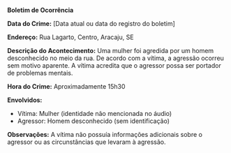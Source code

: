 **Boletim de Ocorrência**

**Data do Crime:** [Data atual ou data do registro do boletim]

**Endereço:** Rua Lagarto, Centro, Aracaju, SE

**Descrição do Acontecimento:** 
Uma mulher foi agredida por um homem desconhecido no meio da rua. De acordo com a vítima, a agressão ocorreu sem motivo aparente. A vítima acredita que o agressor possa ser portador de problemas mentais.

**Hora do Crime:** Aproximadamente 15h30

**Envolvidos:** 
- Vítima: Mulher (identidade não mencionada no áudio)
- Agressor: Homem desconhecido (sem identificação)

**Observações:** A vítima não possuía informações adicionais sobre o agressor ou as circunstâncias que levaram à agressão.